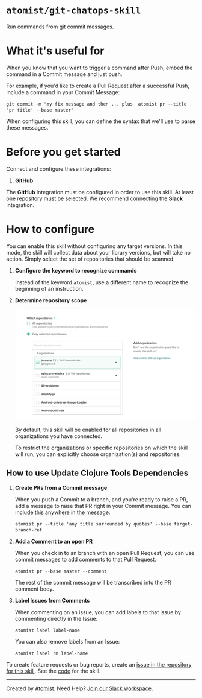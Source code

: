 # `atomist/git-chatops-skill`

<!---atomist-skill-readme:start--->

Run commands from git commit messages.

# What it's useful for

When you know that you want to trigger a command after Push, embed the command in a Commit message and just push.

For example, if you'd like to create a Pull Request after a successful Push, include a command in your Commit Message:

```
git commit -m "my fix message and then ... plus  atomist pr --title 'pr title' --base master" 
```

When configuring this skill, you can define the syntax that we'll use to parse these messages.

# Before you get started

Connect and configure these integrations:

1. **GitHub**

The **GitHub** integration must be configured in order to use this skill. At least one repository must be selected. We recommend connecting the **Slack** integration.

# How to configure

You can enable this skill without configuring any target versions.  In this mode, the skill will collect
data about your library versions, but will take no action.  Simply select the set of
repositories that should be scanned.

1. **Configure the keyword to recognize commands**

    Instead of the keyword `atomist`, use a different name to recognize the beginning of an instruction.

2. **Determine repository scope**

    ![Repository filter](docs/images/repo-filter.png)

    By default, this skill will be enabled for all repositories in all organizations you have connected.

    To restrict the organizations or specific repositories on which the skill will run, you can explicitly choose 
    organization(s) and repositories.
    

## How to use Update Clojure Tools Dependencies

1.  **Create PRs from a Commit message** 

    When you push a Commit to a branch, and you're ready to raise a PR, add a message to raise that PR right in your
    Commit message.  You can include this anywhere in the message:
    
    ```
    atomist pr --title 'any title surrounded by quotes' --base target-branch-ref
    ```
    
2.  **Add a Comment to an open PR**

    When you check in to an branch with an open Pull Request, you can use commit messages to add comments to that Pull
    Request. 

    ```
    atomist pr --base master --comment
    ```
    
    The rest of the commit message will be transcribed into the PR comment body.

3.  **Label Issues from Comments**

    When commenting on an issue, you can add labels to that issue by commenting directly in the Issue:
    
    ```
    atomist label label-name
    ```
    
    You can also remove labels from an Issue:
    
    ```
    atomist label rm label-name
    ```

To create feature requests or bug reports, create an [issue in the repository for this skill](https://github.com/atomist-skills/git-chatops-skill/issues). See the [code](https://github.com/atomist-skills/git-chatops-skill) for the skill.

<!---atomist-skill-readme:end--->

---

Created by [Atomist][atomist].
Need Help?  [Join our Slack workspace][slack].

[atomist]: https://atomist.com/ (Atomist - How Teams Deliver Software)
[slack]: https://join.atomist.com/ (Atomist Community Slack) 
